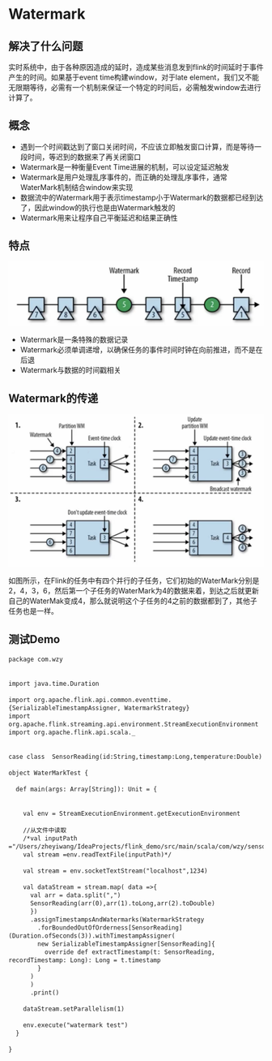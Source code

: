 # Watermark

## 解决了什么问题

实时系统中，由于各种原因造成的延时，造成某些消息发到flink的时间延时于事件产生的时间。如果基于event time构建window，对于late element，我们又不能无限期等待，必需有一个机制来保证一个特定的时间后，必需触发window去进行计算了。

## 概念

* 遇到一个时间戳达到了窗口关闭时间，不应该立即触发窗口计算，而是等待一段时间，等迟到的数据来了再关闭窗口
* Watermark是一种衡量Event Time进展的机制，可以设定延迟触发
* Watermark是用户处理乱序事件的，而正确的处理乱序事件，通常WaterMark机制结合window来实现
* 数据流中的Watermark用于表示timestamp小于Watermark的数据都已经到达了，因此window的执行也是由Watermark触发的
* Watermark用来让程序自己平衡延迟和结果正确性


## 特点

![](Images/17.png)

* Watermark是一条特殊的数据记录
* Watermark必须单调递增，以确保任务的事件时间时钟在向前推进，而不是在后退
* Watermark与数据的时间戳相关


## Watermark的传递

![](Images/18.png)

如图所示，在Flink的任务中有四个并行的子任务，它们初始的WaterMark分别是2，4，3，6，然后第一个子任务的WaterMark为4的数据来着，到达之后就更新自己的WaterMak变成4，那么就说明这个子任务的4之前的数据都到了，其他子任务也是一样。


##  测试Demo


	package com.wzy
	
	
	import java.time.Duration
	
	import org.apache.flink.api.common.eventtime.{SerializableTimestampAssigner, WatermarkStrategy}
	import org.apache.flink.streaming.api.environment.StreamExecutionEnvironment
	import org.apache.flink.api.scala._
	
	
	case class  SensorReading(id:String,timestamp:Long,temperature:Double)
	
	object WaterMarkTest {
	
	  def main(args: Array[String]): Unit = {
	
	
	    val env = StreamExecutionEnvironment.getExecutionEnvironment
	
	    //从文件中读取
	    /*val inputPath ="/Users/zheyiwang/IdeaProjects/flink_demo/src/main/scala/com/wzy/sensorReading.txt";
	    val stream =env.readTextFile(inputPath)*/
	
	    val stream = env.socketTextStream("localhost",1234)
	
	    val dataStream = stream.map( data =>{
	      val arr = data.split(",")
	      SensorReading(arr(0),arr(1).toLong,arr(2).toDouble)
	      })
	      .assignTimestampsAndWatermarks(WatermarkStrategy
	        .forBoundedOutOfOrderness[SensorReading](Duration.ofSeconds(3)).withTimestampAssigner(
	        new SerializableTimestampAssigner[SensorReading]{
	          override def extractTimestamp(t: SensorReading, recordTimestamp: Long): Long = t.timestamp
	        }
	      )
	      )
	      .print()
	
	    dataStream.setParallelism(1)
	
	    env.execute("watermark test")
	  }
	
	}
